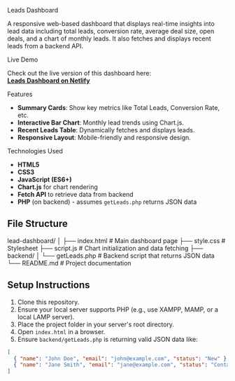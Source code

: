 Leads Dashboard

A responsive web-based dashboard that displays real-time insights into lead data including total leads, conversion rate, average deal size, open deals, and a chart of monthly leads. It also fetches and displays recent leads from a backend API.

Live Demo

Check out the live version of this dashboard here:  
**[Leads Dashboard on Netlify](https://app.netlify.com/projects/leaderdashboard/overview)**


Features

- **Summary Cards**: Show key metrics like Total Leads, Conversion Rate, etc.
- **Interactive Bar Chart**: Monthly lead trends using Chart.js.
- **Recent Leads Table**: Dynamically fetches and displays leads.
- **Responsive Layout**: Mobile-friendly and responsive design.

Technologies Used

- **HTML5**  
- **CSS3**
- **JavaScript (ES6+)**
- **Chart.js** for chart rendering
- **Fetch API** to retrieve data from backend
- **PHP** (on backend) - assumes `getLeads.php` returns JSON data

## File Structure

lead-dashboard/
│
├── index.html # Main dashboard page
├── style.css # Stylesheet
├── script.js # Chart initialization and data fetching
├── backend/
│ └── getLeads.php # Backend script that returns JSON data
└── README.md # Project documentation

## Setup Instructions

1. Clone this repository.
2. Ensure your local server supports PHP (e.g., use XAMPP, MAMP, or a local LAMP server).
3. Place the project folder in your server's root directory.
4. Open `index.html` in a browser.
5. Ensure `backend/getLeads.php` is returning valid JSON data like:

```json
[
  { "name": "John Doe", "email": "john@example.com", "status": "New" },
  { "name": "Jane Smith", "email": "jane@example.com", "status": "Contacted" }
]
